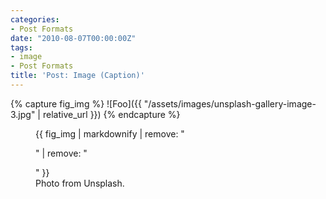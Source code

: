 ```yaml
---
categories:
- Post Formats
date: "2010-08-07T00:00:00Z"
tags:
- image
- Post Formats
title: 'Post: Image (Caption)'
---
```


{% capture fig_img %}
![Foo]({{ "/assets/images/unsplash-gallery-image-3.jpg" | relative_url }})
{% endcapture %}

<figure>
  {{ fig_img | markdownify | remove: "<p>" | remove: "</p>" }}
  <figcaption>Photo from Unsplash.</figcaption>
</figure>